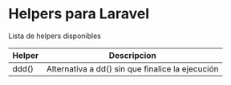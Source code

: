 # Helpers para Laravel

Lista de helpers disponibles

| Helper | Descripcion |
| --- | --- |
| ddd() | Alternativa a dd() sin que finalice la ejecución |
